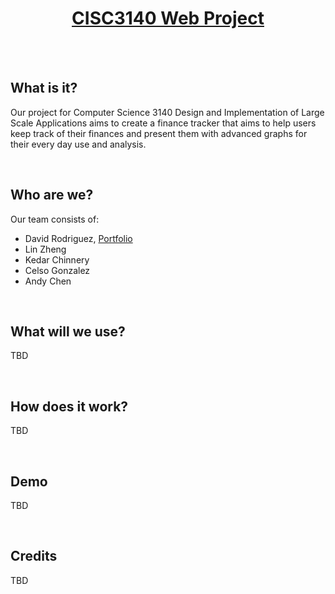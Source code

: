 <div align="center">  
  <p align='center'>
    <a href='https://github.com/drod75/cisc3140-project'><h1>CISC3140 Web Project</h1></a>
  </p>
</div>

<br><br>

## What is it?

Our project for Computer Science 3140 Design and Implementation of Large Scale Applications aims to create a finance tracker that aims to help users keep track of their finances and present them with advanced graphs for their every day use and analysis.

<br>

## Who are we?

Our team consists of:

- David Rodriguez, [Portfolio](https://drod75.github.io/)
- Lin Zheng
- Kedar Chinnery
- Celso Gonzalez
- Andy Chen

<br>

## What will we use?

TBD

<br>

## How does it work?

TBD

<br>

## Demo

TBD

<br>

## Credits

TBD
